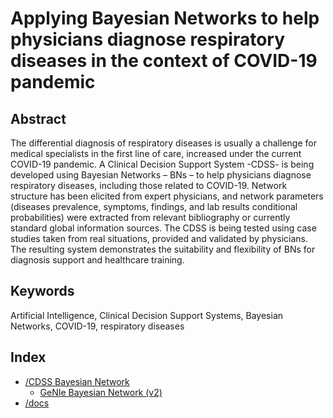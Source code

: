# Applying Bayesian Networks to help physicians diagnose respiratory diseases in the context of COVID-19 pandemic

## Abstract

The differential diagnosis of respiratory diseases is usually a challenge for medical specialists in the first line of care, increased under the current COVID-19 pandemic. A Clinical Decision Support System -CDSS- is being developed using Bayesian Networks – BNs –  to help physicians diagnose respiratory diseases, including those related to COVID-19. Network structure has been elicited from expert physicians, and network parameters (diseases prevalence, symptoms, findings, and lab results conditional probabilities) were extracted from relevant bibliography or currently standard global information sources. The CDSS is being tested using case studies taken from real situations, provided and validated by physicians. The resulting system demonstrates the suitability and flexibility of BNs for diagnosis support and healthcare training. 

## Keywords

Artificial Intelligence, Clinical Decision Support Systems, Bayesian Networks, COVID-19, respiratory diseases

## Index

- [/CDSS Bayesian Network](./cdss%20bayesian%20network/)
  - [GeNIe Bayesian Network (v2)](cdss%20bayesian%20network/bayesian_network.xdsl)
- [/docs](./docs/)

